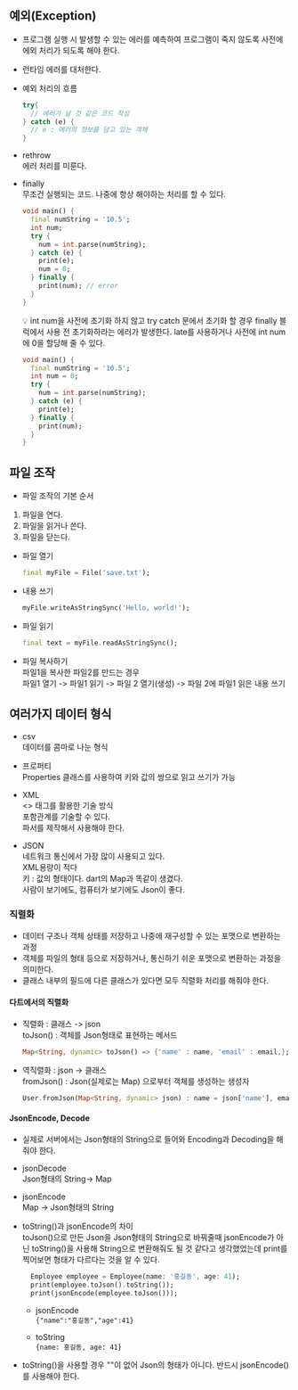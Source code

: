 ## 예외(Exception)

* 프로그램 실행 시 발생할 수 있는 에러를 예측하여 프로그램이 죽지 않도록 사전에 에외 처리가 되도록 해야 한다.
* 런타임 에러를 대처한다.
* 예외 처리의 흐름

  ```dart
  try{
    // 에러가 날 것 같은 코드 작성
  } catch (e) {
    // e : 에러의 정보를 담고 있는 객체
  }
  ```

* rethrow </br> 에러 처리를 미룬다.

* finally </br>
  무조건 실행되는 코드. 나중에 항상 해야하는 처리를 할 수 있다.

  ```dart
  void main() {
    final numString = '10.5';
    int num;
    try {
      num = int.parse(numString);
    } catch (e) {
      print(e);
      num = 0;
    } finally {
      print(num); // error
    }
  }
  ```
  💡 int num을 사전에 초기화 하지 않고 try catch 문에서 초기화 할 경우 finally 블럭에서 사용 전 초기화하라는 에러가 발생한다. late를 사용하거나 사전에
  int num에 0을 할당해 줄 수 있다.

  ```dart
  void main() {
    final numString = '10.5';
    int num = 0;
    try {
      num = int.parse(numString);
    } catch (e) {
      print(e);
    } finally {
      print(num);
    }
  }
  ```

## 파일 조작

* 파일 조작의 기본 순서

1. 파일을 연다.
2. 파일을 읽거나 쓴다.
3. 파일을 닫는다.

* 파일 열기

  ```dart
  final myFile = File('save.txt');
  ```

* 내용 쓰기

  ```dart
  myFile.writeAsStringSync('Hello, world!');
  ```

* 파일 읽기

  ```dart
  final text = myFile.readAsStringSync();
  ```

* 파일 복사하기 </br>
  파일1을 복사한 파일2를 만드는 경우</br>
  파일1 열기 -> 파일1 읽기 -> 파일 2 열기(생성) -> 파일 2에 파일1 읽은 내용 쓰기

## 여러가지 데이터 형식

* csv </br>
  데이터를 콤마로 나눈 형식

* 프로퍼티 </br>
  Properties 클래스를 사용하여 키와 값의 쌍으로 읽고 쓰기가 가능

* XML </br>
  <> 태그를 활용한 기술 방식</br>
  포함관계를 기술할 수 있다.</br>
  파서를 제작해서 사용해야 한다.</br>

* JSON </br>
  네트워크 통신에서 가장 많이 사용되고 있다. </br>
  XML용량이 적다
  </br>
  키 : 값의 형태이다. dart의 Map과 똑같이 생겼다.
  </br>
  사람이 보기에도, 컴퓨터가 보기에도 Json이 좋다.

### 직렬화

* 데이터 구조나 객체 상태를 저장하고 나중에 재구성할 수 있는 포맷으로 변환하는 과정
* 객체를 파일의 형태 등으로 저장하거나, 통신하기 쉬운 포맷으로 변환하는 과정을 의미한다.
* 클래스 내부의 필드에 다른 클래스가 있다면 모두 직렬화 처리를 해줘야 한다.

#### 다트에서의 직렬화

* 직렬화 : 클래스 -> json
  </br>
  toJson() : 객체를 Json형태로 표현하는 메서드

  ```dart
  Map<String, dynamic> toJson() => {'name' : name, 'email' : email,};
  ```

* 역직렬화 : json -> 클래스
  </br>
  fromJson() : Json(실제로는 Map) 으로부터 객체를 생성하는 생성자

  ```dart
  User.fromJson(Map<String, dynamic> json) : name = json['name'], email = json['email'];
  ```

#### JsonEncode, Decode

* 실제로 서버에서는 Json형태의 String으로 들어와 Encoding과 Decoding을 해줘야 한다.

* jsonDecode</br>
  Json형태의 String-> Map

* jsonEncode </br>
  Map -> Json형태의 String

* toString()과 jsonEncode의 차이
  </br>
  toJson()으로 만든 Json을 Json형태의 String으로 바꿔줄때 jsonEncode가 아닌 toString()을 사용해 String으로 변환해줘도 될 것 같다고
  생각했었는데 print를 찍어보면 형태가 다르다는 것을 알 수 있다.

    ```dart
      Employee employee = Employee(name: '홍길동', age: 41);
      print(employee.toJson().toString());
      print(jsonEncode(employee.toJson()));
    ```
    * jsonEncode </br>
      `{"name":"홍길동","age":41}`

    * toString </br>
      `{name: 홍길동, age: 41}`

* toString()을 사용할 경우 ""이 없어 Json의 형태가 아니다. 반드시 jsonEncode()를 사용해야 한다.
